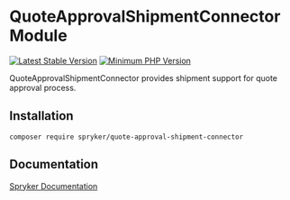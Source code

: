 # QuoteApprovalShipmentConnector Module
[![Latest Stable Version](https://poser.pugx.org/spryker/quote-approval-shipment-connector/v/stable.svg)](https://packagist.org/packages/spryker/quote-approval-shipment-connector)
[![Minimum PHP Version](https://img.shields.io/badge/php-%3E%3D%208.1-8892BF.svg)](https://php.net/)

QuoteApprovalShipmentConnector provides shipment support for quote approval process.

## Installation

```
composer require spryker/quote-approval-shipment-connector
```

## Documentation

[Spryker Documentation](https://docs.spryker.com)
